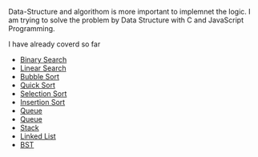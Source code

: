 Data-Structure and algorithom is more important to implemnet the logic. I am trying to solve the problem by Data Structure with C and JavaScript Programming.

I have already coverd so far
 - [Binary Search](https://github.com/JabedWeb/Data_Structure/tree/main/binary_search)
 - [Linear Search](https://github.com/JabedWeb/Data_Structure/tree/main/linear_search)
 - [Bubble Sort](https://github.com/JabedWeb/Data_Structure/tree/main/bubble)
 - [Quick Sort](https://github.com/JabedWeb/Data_Structure/tree/main/QuickSort)
 - [Selection Sort](https://github.com/JabedWeb/Data_Structure/tree/main/Selection_Sort)
 - [Insertion Sort](https://github.com/JabedWeb/Data_Structure/tree/main/insertion_sort)
 - [Queue](https://github.com/JabedWeb/Data_Structure/tree/main/Queue)
 - [Queue](https://github.com/JabedWeb/Data_Structure/tree/main/Queue)
 - [Stack](https://github.com/JabedWeb/Data_Structure/tree/main/Stack)
 - [Linked List](https://github.com/JabedWeb/Data_Structure/tree/main/Linked%20List)
 - [BST](https://github.com/JabedWeb/Data_Structure/tree/main/Binary%20Tree)